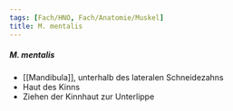 ```yaml
---
tags: [Fach/HNO, Fach/Anatomie/Muskel]
title: M. mentalis
---
```

##### M. mentalis
*   [[Mandibula]], unterhalb des lateralen Schneidezahns
*   Haut des Kinns
*   Ziehen der Kinnhaut zur Unterlippe